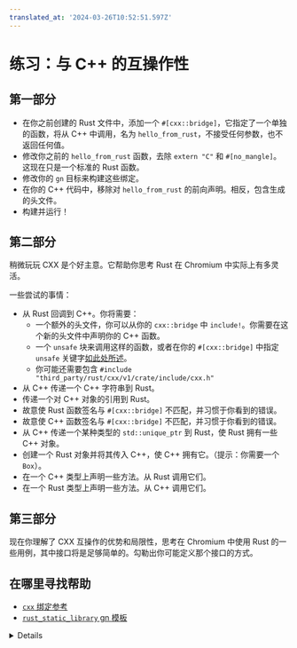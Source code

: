 ```yaml
---
translated_at: '2024-03-26T10:52:51.597Z'
---
```


# 练习：与 C++ 的互操作性

## 第一部分

- 在你之前创建的 Rust 文件中，添加一个 `#[cxx::bridge]`，它指定了一个单独的函数，将从 C++ 中调用，名为 `hello_from_rust`，不接受任何参数，也不返回任何值。
- 修改你之前的 `hello_from_rust` 函数，去除 `extern "C"` 和 `#[no_mangle]`。这现在只是一个标准的 Rust 函数。
- 修改你的 `gn` 目标来构建这些绑定。
- 在你的 C++ 代码中，移除对 `hello_from_rust` 的前向声明。相反，包含生成的头文件。
- 构建并运行！

## 第二部分

稍微玩玩 CXX 是个好主意。它帮助你思考 Rust 在 Chromium 中实际上有多灵活。

一些尝试的事情：

- 从 Rust 回调到 C++。你将需要：
  - 一个额外的头文件，你可以从你的 `cxx::bridge` 中 `include!`。你需要在这个新的头文件中声明你的 C++ 函数。
  - 一个 `unsafe` 块来调用这样的函数，或者在你的 `#[cxx::bridge]` 中指定 `unsafe` 关键字[如此处所述][0]。
  - 你可能还需要包含 `#include "third_party/rust/cxx/v1/crate/include/cxx.h"`
- 从 C++ 传递一个 C++ 字符串到 Rust。
- 传递一个对 C++ 对象的引用到 Rust。
- 故意使 Rust 函数签名与 `#[cxx::bridge]` 不匹配，并习惯于你看到的错误。
- 故意使 C++ 函数签名与 `#[cxx::bridge]` 不匹配，并习惯于你看到的错误。
- 从 C++ 传递一个某种类型的 `std::unique_ptr` 到 Rust，使 Rust 拥有一些 C++ 对象。
- 创建一个 Rust 对象并将其传入 C++，使 C++ 拥有它。（提示：你需要一个 `Box`）。
- 在一个 C++ 类型上声明一些方法。从 Rust 调用它们。
- 在一个 Rust 类型上声明一些方法。从 C++ 调用它们。

## 第三部分

现在你理解了 CXX 互操作的优势和局限性，思考在 Chromium 中使用 Rust 的一些用例，其中接口将是足够简单的。勾勒出你可能定义那个接口的方式。

## 在哪里寻找帮助

- [`cxx` 绑定参考][1]
- [`rust_static_library` gn 模板][2]

<details>
随着学生探索第二部分，他们必将对如何实现这些目标，以及 CXX 如何在幕后工作产生许多问题。

你可能遇到的一些问题：

- 我在用类型 Y 初始化类型 X 的变量时遇到了问题，其中 X 和 Y 都是函数类型。这是因为你的 C++ 函数与你的 `cxx::bridge` 中的声明不完全匹配。
- 我似乎可以自由地将 C++ 引用转换为 Rust 引用。这难道不会冒险产生 UB 吗？对于 CXX 的 _不透明_ 类型，没有，因为它们是零大小的。对于 CXX 的平凡类型是的，_可能_ 会造成 UB，尽管 CXX 的设计使得构造这样的例子变得相当困难。

</details>

[0]: https://cxx.rs/extern-c++.html#functions-and-member-functions
[1]: https://cxx.rs/bindings.html
[2]: https://source.chromium.org/chromium/chromium/src/+/main:build/rust/rust_static_library.gni;l=16
